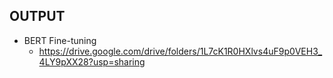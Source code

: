 ## OUTPUT

 * BERT Fine-tuning<br>
   - https://drive.google.com/drive/folders/1L7cK1R0HXlvs4uF9p0VEH3_4LY9pXX28?usp=sharing
